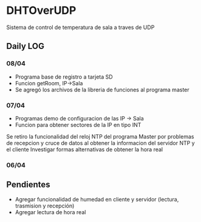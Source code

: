 # DHTOverUDP
Sistema de control de temperatura de sala a traves de UDP

## Daily LOG
### 08/04
* Programa base de registro a tarjeta SD
* Funcion getRoom, IP->Sala
* Se agregó los archivos de la libreria de funciones al programa master

### 07/04
* Programas demo de configuracion de las IP -> Sala
* Funcion para obtener sectores de la IP en tipo INT

Se retiro la funcionalidad del reloj NTP del programa Master por problemas de recepcion y cruce de datos al obtener la informacion del servidor NTP y el cliente
Investigar formas alternativas de obtener la hora real


### 06/04

## Pendientes
* Agregar funcionalidad de humedad en cliente y servidor (lectura, trasmision y recepción)
* Agregar lectura de hora real

